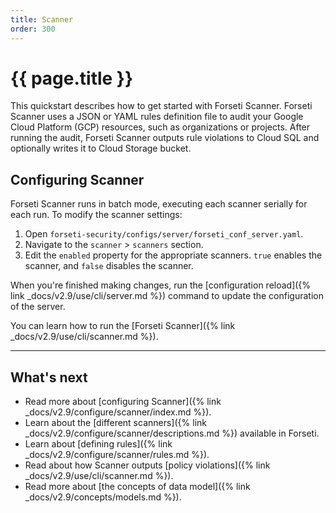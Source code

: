 ```yaml
---
title: Scanner
order: 300
---
```


# {{ page.title }}

This quickstart describes how to get started with Forseti Scanner. Forseti
Scanner uses a JSON or YAML rules definition file to audit your Google Cloud
Platform (GCP) resources, such as organizations or projects. After running the
audit, Forseti Scanner outputs rule violations to Cloud SQL and optionally
writes it to Cloud Storage bucket.


## Configuring Scanner

Forseti Scanner runs in batch mode, executing each scanner serially
for each run. To modify the scanner settings:

1. Open `forseti-security/configs/server/forseti_conf_server.yaml`.
1. Navigate to the `scanner` > `scanners` section.
1. Edit the `enabled` property for the appropriate scanners.
   `true` enables the scanner, and `false` disables the scanner.

When you're finished making changes, run the
[configuration reload]({% link _docs/v2.9/use/cli/server.md %})
command to update the configuration of the server.

You can learn how to run the [Forseti Scanner]({% link _docs/v2.9/use/cli/scanner.md %}).

---

## What's next

* Read more about [configuring Scanner]({% link _docs/v2.9/configure/scanner/index.md %}).
* Learn about the [different scanners]({% link _docs/v2.9/configure/scanner/descriptions.md %}) available in Forseti.
* Learn about [defining rules]({% link _docs/v2.9/configure/scanner/rules.md %}).
* Read about how Scanner outputs [policy violations]({% link _docs/v2.9/use/cli/scanner.md %}).
* Read more about [the concepts of data model]({% link _docs/v2.9/concepts/models.md %}).
